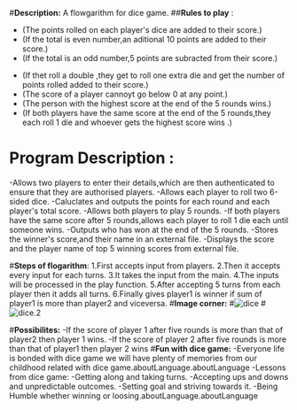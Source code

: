 #**Description:**
 A flowgarithm for dice game.
 ##**Rules to play**  :
* (The points rolled on each player's dice are added to their score.)
* (If the total is even number,an aditional 10 points are added to their score.)
* (If the total is an odd number,5 points are subracted from their score.)
- (If thet roll a double ,they get to roll one extra die and get the number of points rolled added to their score.)
- (The score of a player  cannoyt go below 0 at any point.)
- (The person with the highest score at the end of the 5 rounds wins.)
- (If both players have the same score at the end of the 5 rounds,they each roll 1 die and whoever gets the highest score wins .)
 
# **Program Description** :
-Allows two players to enter their details,which are then authenticated to ensure that they are authorised players.
-Allows each player to roll two 6-sided dice.
-Caluclates and outputs the points for each round and each player's total score.
-Allows both players to play 5 rounds.
-If both players have the same score after 5 rounds,allows each player to roll 1 die each until someone wins.
-Outputs who has won at the end of the 5 rounds.
-Stores the winner's score,and their name in an external file.
-Displays the score and the player name of top 5 winning scores from external file.

#**Steps of flogarithm**:
1.First accepts input from players.
2.Then it accepts every input for each turns.
3.It takes the input from the main.
4.The inputs will be processed in the play function.
5.After accepting 5 turns from each player then it adds all turns.
6.Finally gives player1 is winner if sum of player1 is more than player2 and viceversa.
#**Image corner:**
#![dice](https://encrypted-tbn0.gstatic.com/images?q=tbn:ANd9GcSEPV_dcwBXw8PgQBiDodje6HD28Qqj73774A&usqp=CAU)
#![dice.2](https://encrypted-tbn0.gstatic.com/images?q=tbn:ANd9GcQDigRIdFHu6pG4BYpnoSVv2aKq6BEgjKH0sg&usqp=CAU)


#**Possibilites:**
-If the score of player 1 after five rounds is more than that of player2 then player 1 wins.
-If the score of player 2 after five rounds is more than that of player1 then player 2 wins
#**Fun with dice game:**
-Everyone life is bonded with dice game we will have plenty of memories from our childhood related with dice game.aboutLanguage.aboutLanguage
 -Lessons from  dice game:
 -Getting along and taking turns.
 -Accepting ups and downs and unpredictable outcomes.
 -Setting goal and striving towards it.
 -Being Humble whether winning or loosing.aboutLanguage.aboutLanguage
